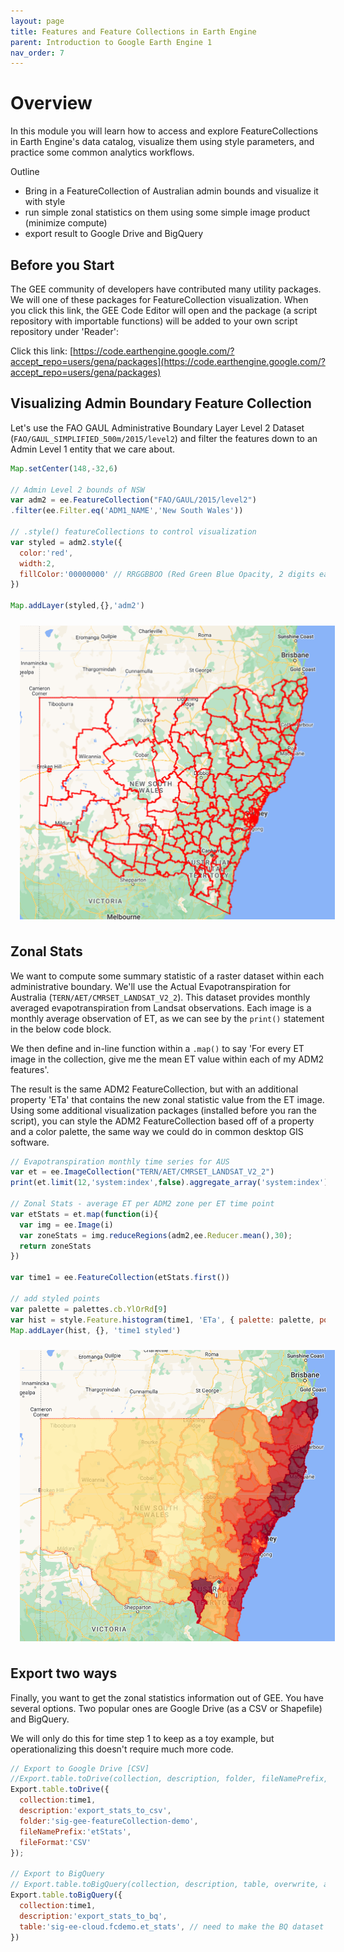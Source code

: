 ```yaml
---
layout: page
title: Features and Feature Collections in Earth Engine
parent: Introduction to Google Earth Engine 1
nav_order: 7
---
```


# Overview
In this module you will learn how to access and explore FeatureCollections in Earth Engine's data catalog, visualize them using style parameters, and practice some common analytics workflows.

Outline

* Bring in a FeatureCollection of Australian admin bounds and visualize it with style
* run simple zonal statistics on them using some simple image product (minimize compute)
* export result to Google Drive and BigQuery

## Before you Start

The GEE community of developers have contributed many utility packages. We will one of these packages for FeatureCollection visualization. When you click this link, the GEE Code Editor will open and the package (a script repository with importable functions) will be added to your own script repository under 'Reader':

Click this link: [https://code.earthengine.google.com/?accept_repo=users/gena/packages](https://code.earthengine.google.com/?accept_repo=users/gena/packages)


## Visualizing Admin Boundary Feature Collection

Let's use the FAO GAUL Administrative Boundary Layer Level 2 Dataset (`FAO/GAUL_SIMPLIFIED_500m/2015/level2`) and filter the features down to an Admin Level 1 entity that we care about.

```javascript
Map.setCenter(148,-32,6)

// Admin Level 2 bounds of NSW
var adm2 = ee.FeatureCollection("FAO/GAUL/2015/level2")
.filter(ee.Filter.eq('ADM1_NAME','New South Wales'))

// .style() featureCollections to control visualization
var styled = adm2.style({
  color:'red',
  width:2,
  fillColor:'00000000' // RRGGBBOO (Red Green Blue Opacity, 2 digits each)
})

Map.addLayer(styled,{},'adm2')

```

<img align="center" src="../images/intro-gee-images/admin2_nsw.PNG" hspace="15" vspace="10" width="600">

## Zonal Stats

We want to compute some summary statistic of a raster dataset within each administrative boundary. We'll use the Actual Evapotranspiration for Australia (`TERN/AET/CMRSET_LANDSAT_V2_2`). This dataset provides monthly averaged evapotranspiration from Landsat observations. Each image is a monthly average observation of ET, as we can see by the `print()` statement in the below code block. 

We then define and in-line function within a `.map()` to say 'For every ET image in the collection, give me the mean ET value within each of my ADM2 features'. 

The result is the same ADM2 FeatureCollection, but with an additional property 'ETa' that contains the new zonal statistic value from the ET image. Using some additional visualization packages (installed before you ran the script), you can style the ADM2 FeatureCollection based off of a property and a color palette, the same way we could do in common desktop GIS software. 

```javascript
// Evapotranspiration monthly time series for AUS 
var et = ee.ImageCollection("TERN/AET/CMRSET_LANDSAT_V2_2")
print(et.limit(12,'system:index',false).aggregate_array('system:index')) // most recent 12 images

// Zonal Stats - average ET per ADM2 zone per ET time point
var etStats = et.map(function(i){
  var img = ee.Image(i)
  var zoneStats = img.reduceRegions(adm2,ee.Reducer.mean(),30);
  return zoneStats
})

var time1 = ee.FeatureCollection(etStats.first())

// add styled points
var palette = palettes.cb.YlOrRd[9]
var hist = style.Feature.histogram(time1, 'ETa', { palette: palette, pointSize: 2, width: 0, opacity:0.75 })
Map.addLayer(hist, {}, 'time1 styled')
```

<img align="center" src="../images/intro-gee-images/adm2_et_visualized.PNG" hspace="15" vspace="10" width="600">


## Export two ways

Finally, you want to get the zonal statistics information out of GEE. You have several options. Two popular ones are Google Drive (as a CSV or Shapefile) and BigQuery.

We will only do this for time step 1 to keep as a toy example, but operationalizing this doesn't require much more code. 

```javascript
// Export to Google Drive [CSV]
//Export.table.toDrive(collection, description, folder, fileNamePrefix, fileFormat, selectors, maxVertices)
Export.table.toDrive({
  collection:time1,
  description:'export_stats_to_csv',
  folder:'sig-gee-featureCollection-demo',
  fileNamePrefix:'etStats',
  fileFormat:'CSV'
});

// Export to BigQuery
// Export.table.toBigQuery(collection, description, table, overwrite, append, selectors, maxVertices)
Export.table.toBigQuery({
  collection:time1,
  description:'export_stats_to_bq',
  table:'sig-ee-cloud.fcdemo.et_stats', // need to make the BQ dataset first, it will make the table for you
})
```
